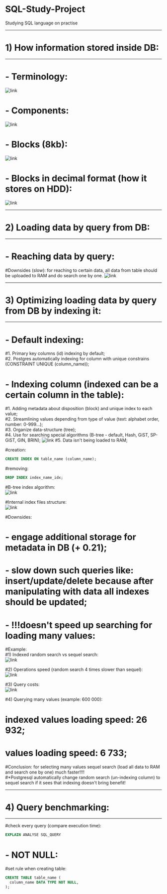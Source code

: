 # SQL-Study-Project
Studying SQL language on practise

---
# **1) How information stored inside DB:**  
---

# **- Terminology:**  
![link](https://drive.google.com/uc?id=1r54hPU8Y-GwaD5lM7F0KO5WPLUtzsFAQ)

# **- Components:**  
![link](https://drive.google.com/uc?id=1oT_02oPJaWNOkfVJqdwRop-bS9NFu529)

# **- Blocks (8kb):**  
![link](https://drive.google.com/uc?id=1uXWOe5bXCudyBo1HvZdSPIgm9gmkuekM)

# **- Blocks in decimal format (how it stores on HDD):**  
![link](https://drive.google.com/uc?id=1rbjRJAN5RpK1vRhMbDTS4qPTU4Gb4Lbh)

---
# **2) Loading data by query from DB:**  
---

# **- Reaching data by query:**  
#Downsides (slow): for reaching to certain data, all data from table should be uploaded to RAM and
do search one by one.
![link](https://drive.google.com/uc?id=1ukYLA2UBFZtPPrUTFIoBC2KxWdpcJxS2)

---
# **3) Optimizing loading data by query from DB by indexing it:**  
---
# **- Default indexing:**  
#1. Primary key columns (id) indexing by default;  
#2. Postgres automatically indexing for column with unique constrains (CONSTRAINT UNIQUE (column_name));  

# **- Indexing column (indexed can be a certain column in the table):**  
#1. Adding metadata about disposition (block) and unique index to each value;  
#2. Streamlining values depending from type of value (text: alphabet order, number: 0-999...);  
#3. Organize data-structure (tree);  
#4. Use for searching special algorithms (B-tree - default, Hash, GiST, SP-GiST, GIN, BRIN); 
![link](https://drive.google.com/uc?id=1_jPn1G1Lj1B3FxgMVr0vnqvGcrsB01qq)
#5. Data isn't being loaded to RAM;  

#creation:  
```sql
CREATE INDEX ON table_name (column_name);
```

#removing:  
```sql
DROP INDEX index_name_idx;
```
#B-tree index algorithm:  
![link](https://drive.google.com/uc?id=1K1u2-Fg3kS-b-YJ6RodFHXb9kxyg_IaM)

#Internal index files structure:  
![link](https://drive.google.com/uc?id=1cso4wPMrWiT3AK4bec0iyQjlu_M20lsr)

#Downsides:  
# - engage additional storage for metadata in DB (+ 0.21);  
# - slow down such queries like: insert/update/delete because after manipulating with data all indexes should be updated;  
# - !!!doesn't speed up searching for loading many values:  

#Example:  
#1) Indexed random search vs sequel search:  
![link](https://drive.google.com/uc?id=1HXh3cXg9sffjRyhjV2cr8hG3SaI7uIAu)

#2) Operations speed (random search 4 times slower than sequel):  
![link](https://drive.google.com/uc?id=1Bco2E2vYIwhl9xqrlQ1Pg9aoxnoEGf3O)

#3) Query costs:  
![link](https://drive.google.com/uc?id=1bxoEGYo2yjHsvpphNYnWRhBEKCO5CS4d)

#4) Querying many values (example: 600 000):  
# indexed values loading speed: **26 932**;  
# values loading speed: **6 733**;   

#Conclusion: for selecting many values sequel search (load all data to RAM and search one by one) much faster!!!!  
#*Postgresql automatically change random search (un-indexing column) to sequel search if it sees that indexing doesn't bring benefit!  

---
# **4) Query benchmarking:**
---

#check every query (compare execution time):
```sql
EXPLAIN ANALYSE SQL_QUERY
```

# **- NOT NULL:**  
#set rule when creating table:  
```sql
CREATE TABLE table_name (
  column_name DATA TYPE NOT NULL,
);
```

